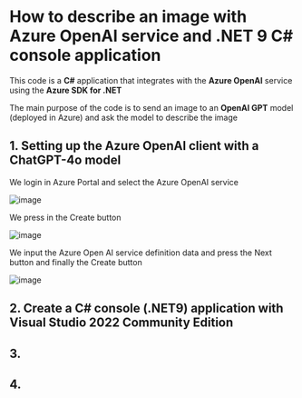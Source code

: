 # How to describe an image with Azure OpenAI service and .NET 9 C# console application

This code is a **C#** application that integrates with the **Azure OpenAI** service using the **Azure SDK for .NET**

The main purpose of the code is to send an image to an **OpenAI GPT** model (deployed in Azure) and ask the model to describe the image

## 1. Setting up the Azure OpenAI client with a ChatGPT-4o model

We login in Azure Portal and select the Azure OpenAI service

![image](https://github.com/user-attachments/assets/0d6b477a-1b8b-4426-ab69-0e12971ddc63)

We press in the Create button

![image](https://github.com/user-attachments/assets/04102886-7a19-4f83-b3db-b27f035b4cfd)

We input the Azure Open AI service definition data and press the Next button and finally the Create button

![image](https://github.com/user-attachments/assets/88356a49-7940-4686-a08e-f2df0d70ec92)




## 2. Create a C# console (.NET9) application with Visual Studio 2022 Community Edition







## 3. 


## 4. 


